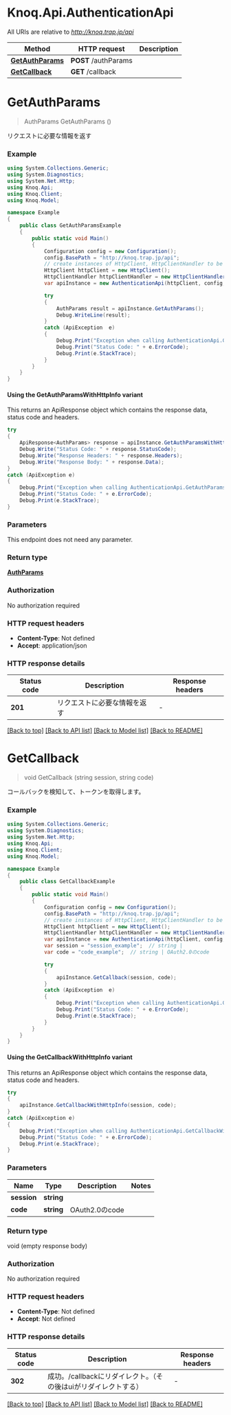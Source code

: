# Knoq.Api.AuthenticationApi

All URIs are relative to *http://knoq.trap.jp/api*

| Method | HTTP request | Description |
|--------|--------------|-------------|
| [**GetAuthParams**](AuthenticationApi.md#getauthparams) | **POST** /authParams |  |
| [**GetCallback**](AuthenticationApi.md#getcallback) | **GET** /callback |  |

<a id="getauthparams"></a>
# **GetAuthParams**
> AuthParams GetAuthParams ()



リクエストに必要な情報を返す

### Example
```csharp
using System.Collections.Generic;
using System.Diagnostics;
using System.Net.Http;
using Knoq.Api;
using Knoq.Client;
using Knoq.Model;

namespace Example
{
    public class GetAuthParamsExample
    {
        public static void Main()
        {
            Configuration config = new Configuration();
            config.BasePath = "http://knoq.trap.jp/api";
            // create instances of HttpClient, HttpClientHandler to be reused later with different Api classes
            HttpClient httpClient = new HttpClient();
            HttpClientHandler httpClientHandler = new HttpClientHandler();
            var apiInstance = new AuthenticationApi(httpClient, config, httpClientHandler);

            try
            {
                AuthParams result = apiInstance.GetAuthParams();
                Debug.WriteLine(result);
            }
            catch (ApiException  e)
            {
                Debug.Print("Exception when calling AuthenticationApi.GetAuthParams: " + e.Message);
                Debug.Print("Status Code: " + e.ErrorCode);
                Debug.Print(e.StackTrace);
            }
        }
    }
}
```

#### Using the GetAuthParamsWithHttpInfo variant
This returns an ApiResponse object which contains the response data, status code and headers.

```csharp
try
{
    ApiResponse<AuthParams> response = apiInstance.GetAuthParamsWithHttpInfo();
    Debug.Write("Status Code: " + response.StatusCode);
    Debug.Write("Response Headers: " + response.Headers);
    Debug.Write("Response Body: " + response.Data);
}
catch (ApiException e)
{
    Debug.Print("Exception when calling AuthenticationApi.GetAuthParamsWithHttpInfo: " + e.Message);
    Debug.Print("Status Code: " + e.ErrorCode);
    Debug.Print(e.StackTrace);
}
```

### Parameters
This endpoint does not need any parameter.
### Return type

[**AuthParams**](AuthParams.md)

### Authorization

No authorization required

### HTTP request headers

 - **Content-Type**: Not defined
 - **Accept**: application/json


### HTTP response details
| Status code | Description | Response headers |
|-------------|-------------|------------------|
| **201** | リクエストに必要な情報を返す |  -  |

[[Back to top]](#) [[Back to API list]](../README.md#documentation-for-api-endpoints) [[Back to Model list]](../README.md#documentation-for-models) [[Back to README]](../README.md)

<a id="getcallback"></a>
# **GetCallback**
> void GetCallback (string session, string code)



コールバックを検知して、トークンを取得します。

### Example
```csharp
using System.Collections.Generic;
using System.Diagnostics;
using System.Net.Http;
using Knoq.Api;
using Knoq.Client;
using Knoq.Model;

namespace Example
{
    public class GetCallbackExample
    {
        public static void Main()
        {
            Configuration config = new Configuration();
            config.BasePath = "http://knoq.trap.jp/api";
            // create instances of HttpClient, HttpClientHandler to be reused later with different Api classes
            HttpClient httpClient = new HttpClient();
            HttpClientHandler httpClientHandler = new HttpClientHandler();
            var apiInstance = new AuthenticationApi(httpClient, config, httpClientHandler);
            var session = "session_example";  // string | 
            var code = "code_example";  // string | OAuth2.0のcode

            try
            {
                apiInstance.GetCallback(session, code);
            }
            catch (ApiException  e)
            {
                Debug.Print("Exception when calling AuthenticationApi.GetCallback: " + e.Message);
                Debug.Print("Status Code: " + e.ErrorCode);
                Debug.Print(e.StackTrace);
            }
        }
    }
}
```

#### Using the GetCallbackWithHttpInfo variant
This returns an ApiResponse object which contains the response data, status code and headers.

```csharp
try
{
    apiInstance.GetCallbackWithHttpInfo(session, code);
}
catch (ApiException e)
{
    Debug.Print("Exception when calling AuthenticationApi.GetCallbackWithHttpInfo: " + e.Message);
    Debug.Print("Status Code: " + e.ErrorCode);
    Debug.Print(e.StackTrace);
}
```

### Parameters

| Name | Type | Description | Notes |
|------|------|-------------|-------|
| **session** | **string** |  |  |
| **code** | **string** | OAuth2.0のcode |  |

### Return type

void (empty response body)

### Authorization

No authorization required

### HTTP request headers

 - **Content-Type**: Not defined
 - **Accept**: Not defined


### HTTP response details
| Status code | Description | Response headers |
|-------------|-------------|------------------|
| **302** | 成功。/callbackにリダイレクト。（その後はuiがリダイレクトする） |  -  |

[[Back to top]](#) [[Back to API list]](../README.md#documentation-for-api-endpoints) [[Back to Model list]](../README.md#documentation-for-models) [[Back to README]](../README.md)

